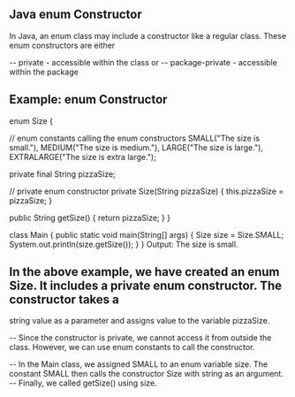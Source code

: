 ## Java enum Constructor
In Java, an enum class may include a constructor like a regular class. These enum constructors are either

-- private - accessible within the class
or
-- package-private - accessible within the package

## Example: enum Constructor
enum Size {

// enum constants calling the enum constructors
SMALL("The size is small."),
MEDIUM("The size is medium."),
LARGE("The size is large."),
EXTRALARGE("The size is extra large.");

private final String pizzaSize;

// private enum constructor
private Size(String pizzaSize) {
this.pizzaSize = pizzaSize;
}

public String getSize() {
return pizzaSize;
}
}

class Main {
public static void main(String[] args) {
Size size = Size.SMALL;
System.out.println(size.getSize());
}
}
Output:
The size is small.

## In the above example, we have created an enum Size. It includes a private enum constructor. The constructor takes a 
   string value as a parameter and assigns value to the variable pizzaSize.

-- Since the constructor is private, we cannot access it from outside the class. However, we can use enum constants 
   to call the constructor.

-- In the Main class, we assigned SMALL to an enum variable size. The constant SMALL then calls the constructor Size 
   with string as an argument.
-- Finally, we called getSize() using size.

